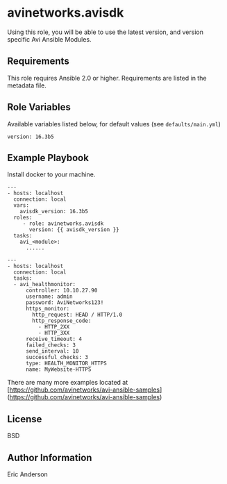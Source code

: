 # avinetworks.avisdk

Using this role, you will be able to use the latest version, and version specific Avi Ansible Modules.

## Requirements

This role requires Ansible 2.0 or higher. Requirements are listed in the metadata file.

## Role Variables

Available variables listed below, for default values (see `defaults/main.yml`)

    version: 16.3b5


## Example Playbook

Install docker to your machine.

    ---
    - hosts: localhost
      connection: local
      vars:
        avisdk_version: 16.3b5
      roles:
         - role: avinetworks.avisdk
           version: {{ avisdk_version }}
      tasks:
        avi_<module>:
          ......

    ---
    - hosts: localhost
      connection: local
      tasks:
      - avi_healthmonitor:
          controller: 10.10.27.90
          username: admin
          password: AviNetworks123!
          https_monitor:
            http_request: HEAD / HTTP/1.0
            http_response_code:
              - HTTP_2XX
              - HTTP_3XX
          receive_timeout: 4
          failed_checks: 3
          send_interval: 10
          successful_checks: 3
          type: HEALTH_MONITOR_HTTPS
          name: MyWebsite-HTTPS

There are many more examples located at [https://github.com/avinetworks/avi-ansible-samples] (https://github.com/avinetworks/avi-ansible-samples)

## License

BSD

## Author Information

Eric Anderson
